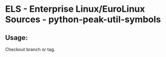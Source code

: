 # ELS - Enterprise Linux/EuroLinux Sources - python-peak-util-symbols 
## Usage:
  Checkout branch or tag.
